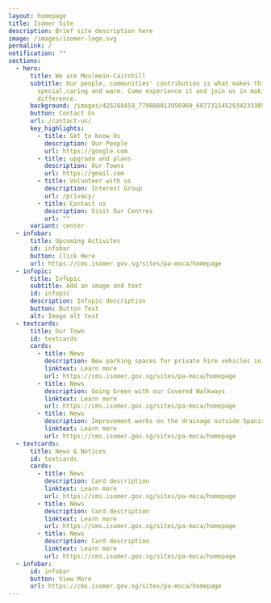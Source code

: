 ```yaml
---
layout: homepage
title: Isomer Site
description: Brief site description here
image: /images/isomer-logo.svg
permalink: /
notification: ""
sections:
  - hero:
      title: We are Moulmein-Cairnhill
      subtitle: Our people, communities' contribution is what makes this town
        special,caring and warm. Come experience it and join us in making  a
        difference.
      background: /images/425288459_779888013956960_6877315452934233389_n.jpg
      button: Contact Us
      url: /contact-us/
      key_highlights:
        - title: Get to Know Us
          description: Our People
          url: https://google.com
        - title: upgrade and plans
          description: Our Towns
          url: https://gmail.com
        - title: Volunteer with us
          description: Interest Group
          url: /privacy/
        - title: Contact us
          description: Visit Our Centres
          url: ""
      variant: center
  - infobar:
      title: Upcoming Activites
      id: infobar
      button: Click Here
      url: https://cms.isomer.gov.sg/sites/pa-moca/homepage
  - infopic:
      title: Infopic
      subtitle: Add an image and text
      id: infopic
      description: Infopic description
      button: Button Text
      alt: Image alt text
  - textcards:
      title: Our Town
      id: textcards
      cards:
        - title: News
          description: New parking spaces for private hire vehicles in Tekka
          linktext: Learn more
          url: https://cms.isomer.gov.sg/sites/pa-moca/homepage
        - title: News
          description: Going Green with our Covered Walkways
          linktext: Learn more
          url: https://cms.isomer.gov.sg/sites/pa-moca/homepage
        - title: News
          description: Improvement works on the drainage outside Spanish Village
          linktext: Learn more
          url: https://cms.isomer.gov.sg/sites/pa-moca/homepage
  - textcards:
      title: News & Notices
      id: textcards
      cards:
        - title: News
          description: Card description
          linktext: Learn more
          url: https://cms.isomer.gov.sg/sites/pa-moca/homepage
        - title: News
          description: Card description
          linktext: Learn more
          url: https://cms.isomer.gov.sg/sites/pa-moca/homepage
        - title: News
          description: Card description
          linktext: Learn more
          url: https://cms.isomer.gov.sg/sites/pa-moca/homepage
  - infobar:
      id: infobar
      button: View More
      url: https://cms.isomer.gov.sg/sites/pa-moca/homepage
---
```

